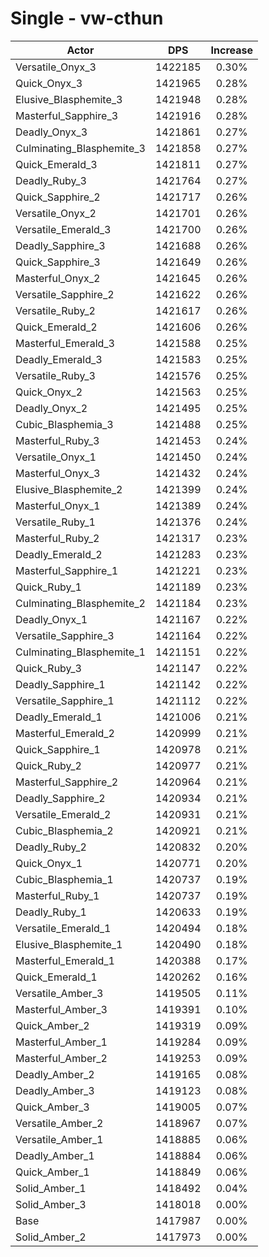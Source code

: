 # Single - vw-cthun
| Actor | DPS | Increase |
|---|:---:|:---:|
|Versatile_Onyx_3|1422185|0.30%|
|Quick_Onyx_3|1421965|0.28%|
|Elusive_Blasphemite_3|1421948|0.28%|
|Masterful_Sapphire_3|1421916|0.28%|
|Deadly_Onyx_3|1421861|0.27%|
|Culminating_Blasphemite_3|1421858|0.27%|
|Quick_Emerald_3|1421811|0.27%|
|Deadly_Ruby_3|1421764|0.27%|
|Quick_Sapphire_2|1421717|0.26%|
|Versatile_Onyx_2|1421701|0.26%|
|Versatile_Emerald_3|1421700|0.26%|
|Deadly_Sapphire_3|1421688|0.26%|
|Quick_Sapphire_3|1421649|0.26%|
|Masterful_Onyx_2|1421645|0.26%|
|Versatile_Sapphire_2|1421622|0.26%|
|Versatile_Ruby_2|1421617|0.26%|
|Quick_Emerald_2|1421606|0.26%|
|Masterful_Emerald_3|1421588|0.25%|
|Deadly_Emerald_3|1421583|0.25%|
|Versatile_Ruby_3|1421576|0.25%|
|Quick_Onyx_2|1421563|0.25%|
|Deadly_Onyx_2|1421495|0.25%|
|Cubic_Blasphemia_3|1421488|0.25%|
|Masterful_Ruby_3|1421453|0.24%|
|Versatile_Onyx_1|1421450|0.24%|
|Masterful_Onyx_3|1421432|0.24%|
|Elusive_Blasphemite_2|1421399|0.24%|
|Masterful_Onyx_1|1421389|0.24%|
|Versatile_Ruby_1|1421376|0.24%|
|Masterful_Ruby_2|1421317|0.23%|
|Deadly_Emerald_2|1421283|0.23%|
|Masterful_Sapphire_1|1421221|0.23%|
|Quick_Ruby_1|1421189|0.23%|
|Culminating_Blasphemite_2|1421184|0.23%|
|Deadly_Onyx_1|1421167|0.22%|
|Versatile_Sapphire_3|1421164|0.22%|
|Culminating_Blasphemite_1|1421151|0.22%|
|Quick_Ruby_3|1421147|0.22%|
|Deadly_Sapphire_1|1421142|0.22%|
|Versatile_Sapphire_1|1421112|0.22%|
|Deadly_Emerald_1|1421006|0.21%|
|Masterful_Emerald_2|1420999|0.21%|
|Quick_Sapphire_1|1420978|0.21%|
|Quick_Ruby_2|1420977|0.21%|
|Masterful_Sapphire_2|1420964|0.21%|
|Deadly_Sapphire_2|1420934|0.21%|
|Versatile_Emerald_2|1420931|0.21%|
|Cubic_Blasphemia_2|1420921|0.21%|
|Deadly_Ruby_2|1420832|0.20%|
|Quick_Onyx_1|1420771|0.20%|
|Cubic_Blasphemia_1|1420737|0.19%|
|Masterful_Ruby_1|1420737|0.19%|
|Deadly_Ruby_1|1420633|0.19%|
|Versatile_Emerald_1|1420494|0.18%|
|Elusive_Blasphemite_1|1420490|0.18%|
|Masterful_Emerald_1|1420388|0.17%|
|Quick_Emerald_1|1420262|0.16%|
|Versatile_Amber_3|1419505|0.11%|
|Masterful_Amber_3|1419391|0.10%|
|Quick_Amber_2|1419319|0.09%|
|Masterful_Amber_1|1419284|0.09%|
|Masterful_Amber_2|1419253|0.09%|
|Deadly_Amber_2|1419165|0.08%|
|Deadly_Amber_3|1419123|0.08%|
|Quick_Amber_3|1419005|0.07%|
|Versatile_Amber_2|1418967|0.07%|
|Versatile_Amber_1|1418885|0.06%|
|Deadly_Amber_1|1418884|0.06%|
|Quick_Amber_1|1418849|0.06%|
|Solid_Amber_1|1418492|0.04%|
|Solid_Amber_3|1418018|0.00%|
|Base|1417987|0.00%|
|Solid_Amber_2|1417973|0.00%|
